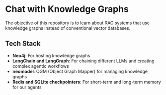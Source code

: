 # Chat with Knowledge Graphs
The objective of this repository is to learn about RAG systems that use knowledge graphs instead of conventional vector databases.

## Tech Stack
- **Neo4j**: For hosting knowledge graphs
- **LangChain and LangGraph**: For chaining different LLMs and creating complex agentic workflows
- **neomodel**: OGM (Object Graph Mapper) for managing knowledge graphs
- **Redis and SQLite checkpointers**: For short-term and long-term memory for our agents

